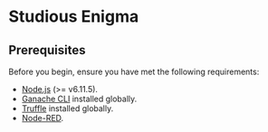 # Studious Enigma

## Prerequisites
Before you begin, ensure you have met the following requirements:
* [Node.js]() (>= v6.11.5).
* [Ganache CLI](https://github.com/trufflesuite/ganache-cli#installation) installed globally.
* [Truffle](https://github.com/trufflesuite/truffle#install) installed globally.
* [Node-RED](https://github.com/node-red/node-red).
